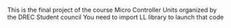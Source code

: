 This is the final project of the course
Micro Controller Units organized by the DREC Student council
You need to import LL library to launch that code

